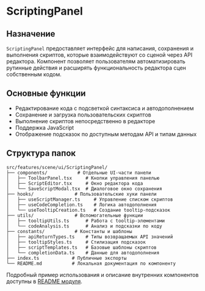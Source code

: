 # ScriptingPanel

## Назначение

`ScriptingPanel` предоставляет интерфейс для написания, сохранения и выполнения скриптов, которые взаимодействуют со сценой через API редактора. Компонент позволяет пользователям автоматизировать рутинные действия и расширять функциональность редактора сцен собственным кодом.

## Основные функции

- Редактирование кода с подсветкой синтаксиса и автодополнением
- Сохранение и загрузка пользовательских скриптов
- Выполнение скриптов непосредственно в редакторе
- Поддержка JavaScript
- Отображение подсказок по доступным методам API и типам данных

## Структура папок

```text
src/features/scene/ui/ScriptingPanel/
├── components/           # Отдельные UI‑части панели
│   ├── ToolbarPanel.tsx     # Кнопки управления панелью
│   ├── ScriptEditor.tsx     # Окно редактора кода
│   └── SaveScriptModal.tsx  # Диалоговое окно сохранения
├── hooks/               # Пользовательские хуки панели
│   ├── useScriptManager.ts     # Управление списком скриптов
│   ├── useCodeCompletion.ts    # Логика автодополнения
│   └── useTooltipCreation.ts   # Создание tooltip‑подсказок
├── utils/               # Вспомогательные функции
│   ├── tooltipUtils.ts      # Работа с tooltip‑элементами
│   └── codeAnalysis.ts      # Анализ и подсказки по коду
├── constants/           # Константы и шаблоны
│   ├── apiReturnTypes.ts    # Типы возвращаемых API значений
│   ├── tooltipStyles.ts     # Стилизация подсказок
│   ├── scriptTemplates.ts   # Базовые шаблоны скриптов
│   └── completionData.ts    # Данные для автодополнения
├── index.ts            # Публичные экспорты
└── README.md           # Локальная документация по компоненту
```

Подробный пример использования и описание внутренних компонентов доступны в [README модуля](../../../src/features/scene/ui/ScriptingPanel/README.md).
